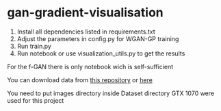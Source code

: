 # gan-gradient-visualisation

1. Install all dependencies listed in requirements.txt 
2. Adjust the parameters in config.py for WGAN-GP training
3. Run train.py
4. Run notebook or use visualization_utils.py to get the results

For the f-GAN there is only notebook wich is self-sufficient

You can download data from [this repository](https://github.com/bchao1/Anime-Face-Dataset) or [here](https://www.kaggle.com/splcher/animefacedataset)

You need to put images directory inside Dataset directory
GTX 1070 were used for this project
